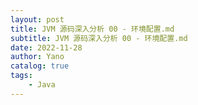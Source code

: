 ```yaml
---
layout: post
title: JVM 源码深入分析 00 - 环境配置.md
subtitle: JVM 源码深入分析 00 - 环境配置.md
date: 2022-11-28
author: Yano
catalog: true
tags:
    - Java
---
```


